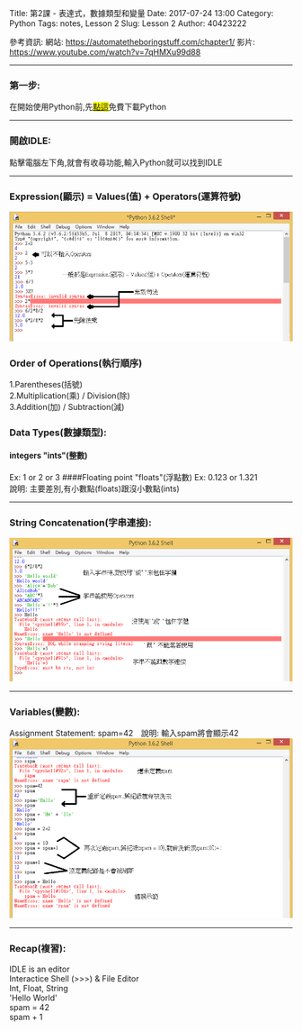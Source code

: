 Title: 第2課 - 表達式，數據類型和變量
Date: 2017-07-24 13:00
Category: Python
Tags: notes, Lesson 2
Slug: Lesson 2
Author: 40423222

參考資訊:
網站: <a href="https://automatetheboringstuff.com/chapter1/">https://automatetheboringstuff.com/chapter1/</a>
影片: <a href="https://www.youtube.com/watch?v=7qHMXu99d88">https://www.youtube.com/watch?v=7qHMXu99d88</a>

<!-- PELICAN_END_SUMMARY -->
<hr>

### 第一步:
在開始使用Python前,先<a href="https://www.python.org/"><span style="background-color: #ffff00">點這</span></a>免費下載Python

<hr>

### 開啟IDLE:
點擊電腦左下角,就會有收尋功能,輸入Python就可以找到IDLE

<hr>

### Expression(顯示) = Values(值) + Operators(運算符號)
<img src="./../data/L-2/Expression.png" width="800">

### Order of Operations(執行順序)
1.Parentheses(括號)
<br>
2.Multiplication(乘) / Division(除)
<br>
3.Addition(加) / Subtraction(減)

### Data Types(數據類型):
#### integers "ints"(整數)
Ex: 1 or 2 or 3
####Floating point "floats"(浮點數)
Ex: 0.123 or 1.321
<br>
說明: 主要差別,有小數點(floats)跟沒小數點(ints)

<hr>

### String Concatenation(字串連接):
<img src="./../data/L-2/String.png" width="800">

<hr>

### Variables(變數):
Assignment Statement: spam=42　說明: 輸入spam將會顯示42
<img src="./../data/L-2/Variables.png" width="800">

<hr>

### Recap(複習):
IDLE is an editor
<br>
Interactice Shell (>>>) & File Editor
<br>
Int, Float, String
<br>
'Hello World'
<br>
spam = 42
<br>
spam + 1